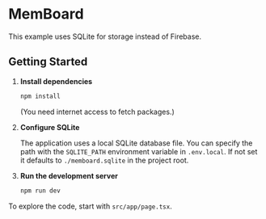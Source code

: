 # MemBoard

This example uses SQLite for storage instead of Firebase.

## Getting Started

1. **Install dependencies**
   ```bash
   npm install
   ```
   (You need internet access to fetch packages.)

2. **Configure SQLite**

   The application uses a local SQLite database file. You can specify the path
   with the `SQLITE_PATH` environment variable in `.env.local`. If not set it
   defaults to `./memboard.sqlite` in the project root.

3. **Run the development server**
   ```bash
   npm run dev
   ```

To explore the code, start with `src/app/page.tsx`.
